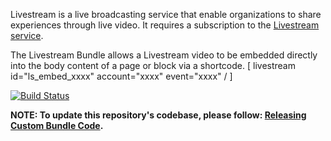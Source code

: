 Livestream is a live broadcasting service that enable organizations to share experiences through live video. It requires a  subscription to the [Livestream service](https://livestream.com/). 

The Livestream Bundle allows a Livestream video to be embedded directly into the body content of a page or block via a shortcode. [ livestream id="ls_embed_xxxx" account="xxxx" event="xxxx" / ]
 

[![Build Status](https://travis-ci.org/CuBoulder/cu_livestream_bundle.svg?branch=master)](https://travis-ci.org/CuBoulder/cu_livestream_bundle)

**NOTE: To update this repository's codebase, please follow: [Releasing Custom Bundle Code](https://github.com/CuBoulder/express_documentation/blob/master/docs/custom_bundle_releases.md#how-to-succesfully-update-a-custom-bundles-code).**

